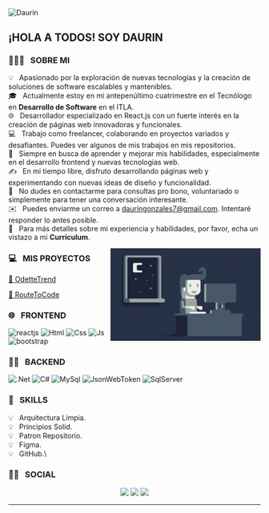 
<img alt="Daurin" src="https://www.canva.com/design/DAGG6ICJmFQ/fKTHzBbllyE1CR4QS2ZU1w/view" width='40' align="center"/><h2>¡HOLA A TODOS! SOY DAURIN</h2>

<!-- ## 👋 &nbsp;¡HOLA A TODOS! SOY DAURIN -->

### 👨🏻‍💻 &nbsp; SOBRE MI
💡 &nbsp; Apasionado por la exploración de nuevas tecnologías y la creación de soluciones de software escalables y mantenibles.\
🎓 &nbsp; Actualmente estoy en mi antepenúltimo cuatrimestre en el Tecnólogo en <strong>Desarrollo de Software</strong> en el ITLA.\
🌐 &nbsp; Desarrollador especializado en React.js con un fuerte interés en la creación de páginas web innovadoras y funcionales.\
💻 &nbsp; Trabajo como freelancer, colaborando en proyectos variados y desafiantes. Puedes ver algunos de mis trabajos en mis repositorios.\
🌱 &nbsp; Siempre en busca de aprender y mejorar mis habilidades, especialmente en el desarrollo frontend y nuevas tecnologías web.\
✍️ &nbsp; En mi tiempo libre, disfruto desarrollando páginas web y experimentando con nuevas ideas de diseño y funcionalidad.\
💬 &nbsp; No dudes en contactarme para consultas pro bono, voluntariado o simplemente para tener una conversación interesante.\
✉️ &nbsp; Puedes enviarme un correo a dauringonzales7@gmail.com. Intentaré responder lo antes posible.\
📄 &nbsp; Para más detalles sobre mi experiencia y habilidades, por favor, echa un vistazo a mi <strong>Currículum</strong>.

<img alt="Night Coding" src="https://raw.githubusercontent.com/AVS1508/AVS1508/master/assets/Night-Coding.gif" align="right"/>

### 💻 &nbsp; MIS PROYECTOS
<p>
  <a href="https://www.linkedin.com/in/dauringonzalezdeveloperweb/">
🛒 OdetteTrend
  </a>
</p>

<p>
<a href="https://www.linkedin.com/in/dauringonzalezdeveloperweb/">
📝 RouteToCode
</a>
</p>

### 🌐 &nbsp; FRONTEND
<img src="https://img.shields.io/badge/React-20232A?style=for-the-badge&logo=react&logoColor=61DAFB" alt="reactjs"></img>
<img src="https://img.shields.io/badge/HTML5-E34F26?style=for-the-badge&logo=html5&logoColor=white" alt="Html"></img>
<img src="https://img.shields.io/badge/CSS3-1572B6?style=for-the-badge&logo=css3&logoColor=white" alt="Css"></img>
<img src="https://img.shields.io/badge/JavaScript-F7DF1E?style=for-the-badge&logo=javascript&logoColor=black" alt="Js"></img>
<img src="https://img.shields.io/badge/Bootstrap-563D7C?style=for-the-badge&logo=bootstrap&logoColor=white" alt="bootstrap"></img>

### 👨‍💻 &nbsp; BACKEND
<img src="https://img.shields.io/badge/.NET-5C2D91?style=for-the-badge&logo=.net&logoColor=white" alt=".Net"></img>
<img src="https://img.shields.io/badge/C%23-239120?style=for-the-badge&logo=c-sharp&logoColor=white" alt="C#"></img>
<img src="https://img.shields.io/badge/MySQL-00000F?style=for-the-badge&logo=mysql&logoColor=white" alt="MySql"></img>
<img src="https://img.shields.io/badge/json%20web%20tokens-323330?style=for-the-badge&logo=json-web-tokens&logoColor=pink" alt="JsonWebToken"></img>
<img src="https://img.shields.io/badge/Microsoft_SQL_Server-CC2927?style=for-the-badge&logo=microsoft-sql-server&logoColor=white" alt="SqlServer"></img>

### 🚀 &nbsp; SKILLS
💡 &nbsp; Arquitectura Limpia.\
💡 &nbsp; Principios Solid.\
💡 &nbsp; Patron Repositorio.\
💡 &nbsp; Figma.\
💡 &nbsp; GitHub.\

### 🤝🏻 &nbsp; SOCIAL
<p align="center">
<a href="https://www.linkedin.com/in/dauringonzalezdeveloperweb/"><img src="https://img.shields.io/badge/LinkedIn-0077B5?style=for-the-badge&logo=linkedin&logoColor=white"/></a>
<a href="https://wa.link/bi55m8"><img src="https://img.shields.io/badge/WhatsApp-25D366?style=for-the-badge&logo=whatsapp&logoColor=white"/></a>
<a href=https://www.instagram.com/solucionesdigitales_16/"><img src="https://img.shields.io/badge/Instagram-E4405F?style=for-the-badge&logo=instagram&logoColor=white"/></a>
</p>

-----

